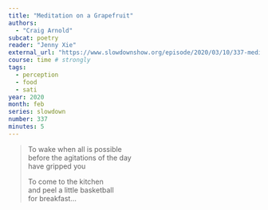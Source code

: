 ```yaml
---
title: "Meditation on a Grapefruit"
authors:
  - "Craig Arnold"
subcat: poetry
reader: "Jenny Xie"
external_url: "https://www.slowdownshow.org/episode/2020/03/10/337-meditation-on-a-grapefruit"
course: time # strongly
tags:
  - perception
  - food
  - sati
year: 2020
month: feb
series: slowdown
number: 337
minutes: 5
---
```


> To wake when all is possible  
before the agitations of the day  
have gripped you  
>  
> To come to the kitchen  
and peel a little basketball  
for breakfast...
